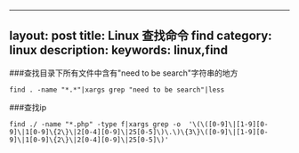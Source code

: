 ---
layout: post
title: Linux 查找命令 find
category: linux
description:
keywords: linux,find
--


###查找目录下所有文件中含有"need to be search"字符串的地方
```shell
find . -name "*.*"|xargs grep "need to be search"|less
```


###查找ip
```shell
find ./ -name "*.php" -type f|xargs grep -o  '\(\([0-9]\|[1-9][0-9]\|1[0-9]\{2\}\|2[0-4][0-9]\|25[0-5]\)\.\)\{3\}\([0-9]\|[1-9][0-9]\|1[0-9]\{2\}\|2[0-4][0-9]\|25[0-5]\)'
```


